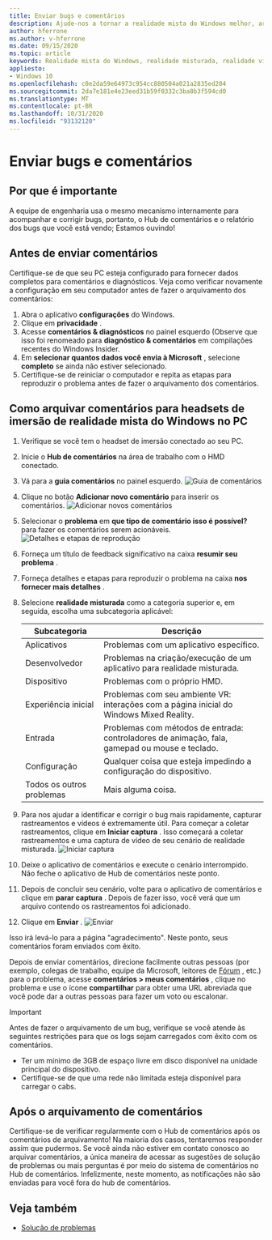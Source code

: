 ```yaml
---
title: Enviar bugs e comentários
description: Ajude-nos a tornar a realidade mista do Windows melhor, arquivando os comentários usando as categorias corretas no aplicativo Hub de comentários.
author: hferrone
ms.author: v-hferrone
ms.date: 09/15/2020
ms.topic: article
keywords: Realidade mista do Windows, realidade misturada, realidade virtual, VR, Sr, comentários, Hub de comentários, bugs
appliesto:
- Windows 10
ms.openlocfilehash: c0e2da59e64973c954cc880504a021a2835ed204
ms.sourcegitcommit: 2da7e181e4e23eed31b59f0332c3ba8b3f594cd0
ms.translationtype: MT
ms.contentlocale: pt-BR
ms.lasthandoff: 10/31/2020
ms.locfileid: "93132120"
---
```

# <a name="filing-bugs-and-feedback"></a>Enviar bugs e comentários

## <a name="why-its-important"></a>Por que é importante

A equipe de engenharia usa o mesmo mecanismo internamente para acompanhar e corrigir bugs, portanto, o Hub de comentários e o relatório dos bugs que você está vendo; Estamos ouvindo!

## <a name="before-you-file-feedback"></a>Antes de enviar comentários

Certifique-se de que seu PC esteja configurado para fornecer dados completos para comentários e diagnósticos. Veja como verificar novamente a configuração em seu computador antes de fazer o arquivamento dos comentários:

1. Abra o aplicativo **configurações** do Windows.
2. Clique em **privacidade** .
3. Acesse **comentários & diagnósticos** no painel esquerdo (Observe que isso foi renomeado para **diagnóstico & comentários** em compilações recentes do Windows Insider.
4. Em **selecionar quantos dados você envia à Microsoft** , selecione **completo** se ainda não estiver selecionado.
5. Certifique-se de reiniciar o computador e repita as etapas para reproduzir o problema antes de fazer o arquivamento dos comentários.

## <a name="how-to-file-feedback-for-windows-mixed-reality-immersive-headsets-on-pc"></a>Como arquivar comentários para headsets de imersão de realidade mista do Windows no PC

1. Verifique se você tem o headset de imersão conectado ao seu PC.
2. Inicie o **Hub de comentários** na área de trabalho com o HMD conectado.
3. Vá para a **guia comentários** no painel esquerdo. ![Guia de comentários](images/feedback1.png) 
4. Clique no botão **Adicionar novo comentário** para inserir os comentários. ![Adicionar novos comentários](images/feedback2.png)
5. Selecionar o **problema** em **que tipo de comentário isso é possível?** para fazer os comentários serem acionáveis. ![Detalhes e etapas de reprodução](images/feedback3.png)
6. Forneça um título de feedback significativo na caixa **resumir seu problema** .
7. Forneça detalhes e etapas para reproduzir o problema na caixa **nos fornecer mais detalhes** .
8. Selecione **realidade misturada** como a categoria superior e, em seguida, escolha uma subcategoria aplicável:

   | Subcategoria      | Descrição                                                                           |
   |------------------|---------------------------------------------------------------------------------------|
   | Aplicativos             | Problemas com um aplicativo específico.                                                   |
   | Desenvolvedor        | Problemas na criação/execução de um aplicativo para realidade misturada.                               |
   | Dispositivo           | Problemas com o próprio HMD.                                                           |
   | Experiência inicial  | Problemas com seu ambiente VR: interações com a página inicial do Windows Mixed Reality.    |
   | Entrada            | Problemas com métodos de entrada: controladores de animação, fala, gamepad ou mouse e teclado.|
   | Configuração           | Qualquer coisa que esteja impedindo a configuração do dispositivo.                           |
   | Todos os outros problemas | Mais alguma coisa.                                                                        |

9. Para nos ajudar a identificar e corrigir o bug mais rapidamente, capturar rastreamentos e vídeos é extremamente útil. Para começar a coletar rastreamentos, clique em **Iniciar captura** . Isso começará a coletar rastreamentos e uma captura de vídeo de seu cenário de realidade misturada. ![ Iniciar captura](images/feedback4.png)
10. Deixe o aplicativo de comentários e execute o cenário interrompido. Não feche o aplicativo de Hub de comentários neste ponto.
11. Depois de concluir seu cenário, volte para o aplicativo de comentários e clique em **parar captura** . Depois de fazer isso, você verá que um arquivo contendo os rastreamentos foi adicionado.
12. Clique em **Enviar** . ![ Enviar](images/feedback5.png)

Isso irá levá-lo para a página "agradecimento". Neste ponto, seus comentários foram enviados com êxito.

Depois de enviar comentários, direcione facilmente outras pessoas (por exemplo, colegas de trabalho, equipe da Microsoft, leitores de [Fórum](https://forums.hololens.com/) , etc.) para o problema, acesse **comentários > meus comentários** , clique no problema e use o ícone **compartilhar** para obter uma URL abreviada que você pode dar a outras pessoas para fazer um voto ou escalonar.

> [!IMPORTANT]
> Antes de fazer o arquivamento de um bug, verifique se você atende às seguintes restrições para que os logs sejam carregados com êxito com os comentários.
>    * Ter um mínimo de 3GB de espaço livre em disco disponível na unidade principal do dispositivo.
>    * Certifique-se de que uma rede não limitada esteja disponível para carregar o cabs.

## <a name="after-filing-feedback"></a>Após o arquivamento de comentários

Certifique-se de verificar regularmente com o Hub de comentários após os comentários de arquivamento! Na maioria dos casos, tentaremos responder assim que pudermos. Se você ainda não estiver em contato conosco ao arquivar comentários, a única maneira de acessar as sugestões de solução de problemas ou mais perguntas é por meio do sistema de comentários no Hub de comentários. Infelizmente, neste momento, as notificações não são enviadas para você fora do hub de comentários.

## <a name="see-also"></a>Veja também

* [Solução de problemas](troubleshooting-windows-mixed-reality.md)